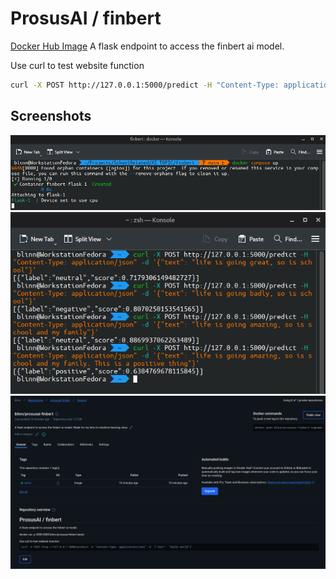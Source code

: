 # ProsusAI / finbert
[Docker Hub Image](https://hub.docker.com/repository/docker/blinn/prosusai-finbert/general)
A flask endpoint to access the finbert ai model.


Use curl to test website function
```bash
curl -X POST http://127.0.0.1:5000/predict -H "Content-Type: application/json" -d '{"text": "hello world"}'
```

## Screenshots
![application running](./Images/ApplicationRunning.png)
![Curl Requests](./Images/CurlRequests.png)
![Docker Hub](./Images/DockerHub.png)